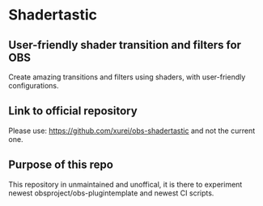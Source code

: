 # Shadertastic
## User-friendly shader transition and filters for OBS

Create amazing transitions and filters using shaders, with user-friendly configurations.

## Link to official repository

Please use: https://github.com/xurei/obs-shadertastic and not the current one.

## Purpose of this repo

This repository in unmaintained and unoffical, it is there to experiment newest obsproject/obs-plugintemplate and newest CI scripts.
